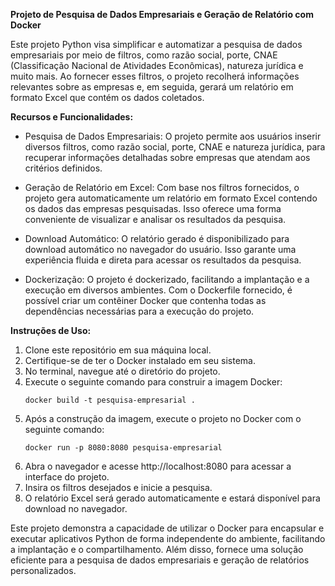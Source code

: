 
**Projeto de Pesquisa de Dados Empresariais e Geração de Relatório com Docker**

Este projeto Python visa simplificar e automatizar a pesquisa de dados empresariais por meio de filtros, como razão social, porte, CNAE (Classificação Nacional de Atividades Econômicas), natureza jurídica e muito mais. Ao fornecer esses filtros, o projeto recolherá informações relevantes sobre as empresas e, em seguida, gerará um relatório em formato Excel que contém os dados coletados.

**Recursos e Funcionalidades:**

- Pesquisa de Dados Empresariais: O projeto permite aos usuários inserir diversos filtros, como razão social, porte, CNAE e natureza jurídica, para recuperar informações detalhadas sobre empresas que atendam aos critérios definidos.

- Geração de Relatório em Excel: Com base nos filtros fornecidos, o projeto gera automaticamente um relatório em formato Excel contendo os dados das empresas pesquisadas. Isso oferece uma forma conveniente de visualizar e analisar os resultados da pesquisa.

- Download Automático: O relatório gerado é disponibilizado para download automático no navegador do usuário. Isso garante uma experiência fluida e direta para acessar os resultados da pesquisa.

- Dockerização: O projeto é dockerizado, facilitando a implantação e a execução em diversos ambientes. Com o Dockerfile fornecido, é possível criar um contêiner Docker que contenha todas as dependências necessárias para a execução do projeto.

**Instruções de Uso:**

1. Clone este repositório em sua máquina local.
2. Certifique-se de ter o Docker instalado em seu sistema.
3. No terminal, navegue até o diretório do projeto.
4. Execute o seguinte comando para construir a imagem Docker:
   ```
   docker build -t pesquisa-empresarial .
   ```
5. Após a construção da imagem, execute o projeto no Docker com o seguinte comando:
   ```
   docker run -p 8080:8080 pesquisa-empresarial
   ```
6. Abra o navegador e acesse http://localhost:8080 para acessar a interface do projeto.
7. Insira os filtros desejados e inicie a pesquisa.
8. O relatório Excel será gerado automaticamente e estará disponível para download no navegador.

Este projeto demonstra a capacidade de utilizar o Docker para encapsular e executar aplicativos Python de forma independente do ambiente, facilitando a implantação e o compartilhamento. Além disso, fornece uma solução eficiente para a pesquisa de dados empresariais e geração de relatórios personalizados.
